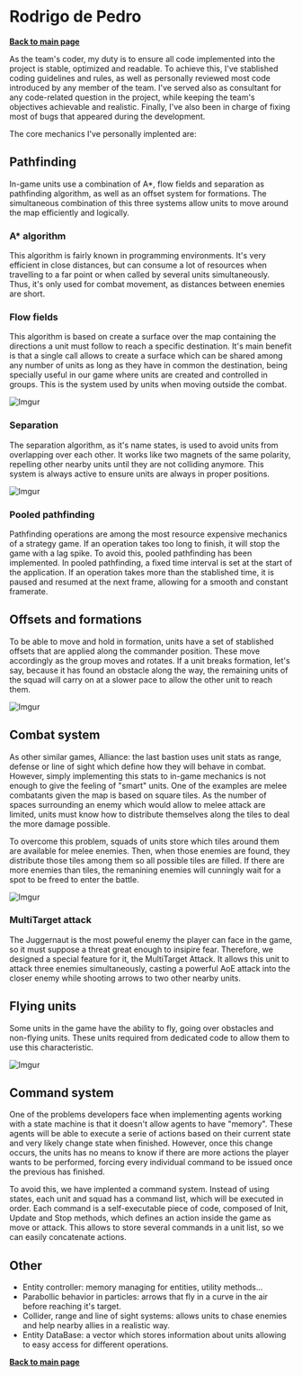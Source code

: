 # Rodrigo de Pedro
**[Back to main page](https://lazyfoxstudio.github.io/Project-2/)**       

As the team's coder, my duty is to ensure all code implemented into the project is stable, optimized and readable. To achieve this, I've stablished coding guidelines and rules, as well as personally reviewed most code introduced by any member of the team. I've served also as consultant for any code-related question in the project, while keeping the team's objectives achievable and realistic. Finally, I've also been in charge of fixing most of bugs that appeared during the development.

The core mechanics I've personally implented are:       

## Pathfinding

In-game units use a combination of A*, flow fields and separation as pathfinding algorithm, as well as an offset system for formations. The simultaneous combination of this three systems allow units to move around the map efficiently and logically.

### A* algorithm

This algorithm is fairly known in programming environments. It's very efficient in close distances, but can consume a lot of resources when travelling to a far point or when called by several units simultaneously. Thus, it's only used for combat movement, as distances between enemies are short.

### Flow fields

This algorithm is based on create a surface over the map containing the directions a unit must follow to reach a specific destination. It's main benefit is that a single call allows to create a surface which can be shared among any number of units as long as they have in common the destination, being specially useful in our game where units are created and controlled in groups. This is the system used by units when moving outside the combat.

![Imgur](https://i.imgur.com/rPBVS3I.gif)

### Separation

The separation algorithm, as it's name states, is used to avoid units from overlapping over each other. It works like two magnets of the same polarity, repelling other nearby units until they are not colliding anymore. This system is always active to ensure units are always in proper positions.

![Imgur](https://i.imgur.com/7LmYJ0M.gif)

### Pooled pathfinding

Pathfinding operations are among the most resource expensive mechanics of a strategy game. If an operation takes too long to finish, it will stop the game with a lag spike. To avoid this, pooled pathfinding has been implemented. In pooled pathfinding, a fixed time interval is set at the start of the application. If an operation takes more than the stablished time, it is paused and resumed at the next frame, allowing for a smooth and constant framerate.

## Offsets and formations

To be able to move and hold in formation, units have a set of stablished offsets that are applied along the commander position. These move accordingly as the group moves and rotates. If a unit breaks formation, let's say, because it has found an obstacle along the way, the remaining units of the squad will carry on at a slower pace to allow the other unit to reach them.

![Imgur](https://i.imgur.com/1g5Jr6U.gif)

## Combat system

As other similar games, Alliance: the last bastion uses unit stats as range, defense or line of sight which define how they will behave in combat. However, simply implementing this stats to in-game mechanics is not enough to give the feeling of "smart" units. One of the examples are melee combatants given the map is based on square tiles. As the number of spaces surrounding an enemy which would allow to melee attack are limited, units must know how to distribute themselves along the tiles to deal the more damage possible.

To overcome this problem, squads of units store which tiles around them are available for melee enemies. Then, when those enemies are found, they distribute those tiles among them so all possible tiles are filled. If there are more enemies than tiles, the remanining enemies will cunningly wait for a spot to be freed to enter the battle.

![Imgur](https://i.imgur.com/YzhalSo.gif)

### MultiTarget attack

The Juggernaut is the most poweful enemy the player can face in the game, so it must suppose a threat great enough to insipire fear. Therefore, we designed a special feature for it, the MultiTarget Attack. It allows this unit to attack three enemies simultaneously, casting a powerful AoE attack into the closer enemy while shooting arrows to two other nearby units.

## Flying units

Some units in the game have the ability to fly, going over obstacles and non-flying units. These units required from dedicated code to allow them to use this characteristic.

![Imgur](https://i.imgur.com/uzsPYPJ.gif)

## Command system

One of the problems developers face when implementing agents working with a state machine is that it doesn't allow agents to have "memory". These agents will be able to execute a serie of actions based on their current state and very likely change state when finished. However, once this change occurs, the units has no means to know if there are more actions the player wants to be performed, forcing every individual command to be issued once the previous has finished.

To avoid this, we have implented a command system. Instead of using states, each unit and squad has a command list, which will be executed in order. Each command is a self-executable piece of code, composed of Init, Update and Stop methods, which defines an action inside the game as move or attack. This allows to store several commands in a unit list, so we can easily concatenate actions.

## Other

- Entity controller: memory managing for entities, utility methods...
- Parabollic behavior in particles: arrows that fly in a curve in the air before reaching it's target.
- Collider, range and line of sight systems: allows units to chase enemies and help nearby allies in a realistic way.
- Entity DataBase: a vector which stores information about units allowing to easy access for different operations.

**[Back to main page](https://lazyfoxstudio.github.io/Project-2/)**       
